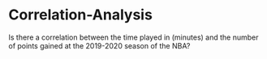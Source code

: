 # Correlation-Analysis
Is there a correlation between the time played in (minutes) and the number of points gained at the 2019-2020 season of the NBA?
